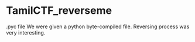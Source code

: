 # TamilCTF_reverseme
.pyc file
We were given a python byte-compiled file.
Reversing process was very interesting.
